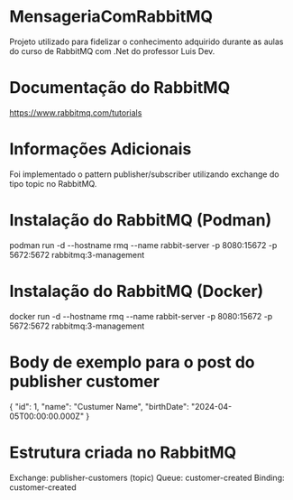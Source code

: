 # MensageriaComRabbitMQ
Projeto utilizado para fidelizar o conhecimento adquirido durante as aulas do curso de RabbitMQ com .Net do professor Luis Dev.

# Documentação do RabbitMQ
https://www.rabbitmq.com/tutorials

# Informações Adicionais
Foi implementado o pattern publisher/subscriber utilizando exchange do tipo topic no RabbitMQ.

# Instalação do RabbitMQ (Podman)
podman run -d --hostname rmq --name rabbit-server -p 8080:15672 -p 5672:5672 rabbitmq:3-management

# Instalação do RabbitMQ (Docker)
docker run -d --hostname rmq --name rabbit-server -p 8080:15672 -p 5672:5672 rabbitmq:3-management

# Body de exemplo para o post do publisher customer
{
  "id": 1,
  "name": "Custumer Name",
  "birthDate": "2024-04-05T00:00:00.000Z"
}

# Estrutura criada no RabbitMQ
Exchange: publisher-customers (topic)
Queue: customer-created
Binding: customer-created

